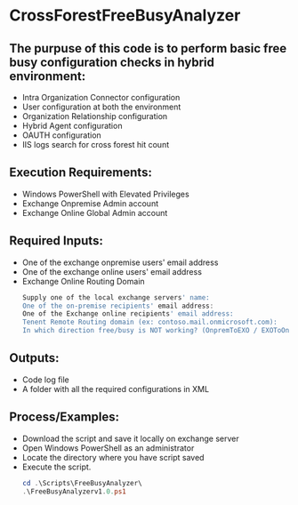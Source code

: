 # CrossForestFreeBusyAnalyzer
## The purpuse of this code is to perform basic free busy configuration checks in hybrid environment:
  * Intra Organization Connector configuration 
  * User configuration at both the environment 
  * Organization Relationship configuration 
  * Hybrid Agent configuration 
  * OAUTH configuration
  * IIS logs search for cross forest hit count
## Execution Requirements:
  * Windows PowerShell with Elevated Privileges
  * Exchange Onpremise Admin account
  * Exchange Online Global Admin account
## Required Inputs:
  * One of the exchange onpremise users' email address
  * One of the exchange online users' email address
  * Exchange Online Routing Domain
    ```powershell
    Supply one of the local exchange servers' name: 
    One of the on-premise recipients' email address: 
    One of the Exchange online recipients' email address: 
    Tenent Remote Routing domain (ex: contoso.mail.onmicrosoft.com): 
    In which direction free/busy is NOT working? (OnpremToEXO / EXOToOnprem):
    ``` 
## Outputs:
  * Code log file
  * A folder with all the required configurations in XML
## Process/Examples:
 * Download the script and save it locally on exchange server
 * Open Windows PowerShell as an administrator
 * Locate the directory where you have script saved
 * Execute the script.
   ```powershell
   cd .\Scripts\FreeBusyAnalyzer\
   .\FreeBusyAnalyzerv1.0.ps1
   ```
   
